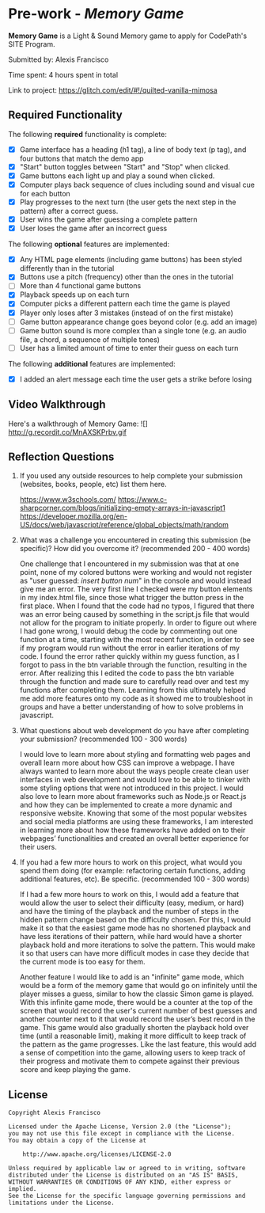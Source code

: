 # Pre-work - _Memory Game_

**Memory Game** is a Light & Sound Memory game to apply for CodePath's SITE Program.

Submitted by: Alexis Francisco

Time spent: 4 hours spent in total

Link to project: https://glitch.com/edit/#!/quilted-vanilla-mimosa

## Required Functionality

The following **required** functionality is complete:

- [x] Game interface has a heading (h1 tag), a line of body text (p tag), and four buttons that match the demo app
- [x] "Start" button toggles between "Start" and "Stop" when clicked.
- [x] Game buttons each light up and play a sound when clicked.
- [x] Computer plays back sequence of clues including sound and visual cue for each button
- [x] Play progresses to the next turn (the user gets the next step in the pattern) after a correct guess.
- [x] User wins the game after guessing a complete pattern
- [x] User loses the game after an incorrect guess

The following **optional** features are implemented:

- [x] Any HTML page elements (including game buttons) has been styled differently than in the tutorial
- [x] Buttons use a pitch (frequency) other than the ones in the tutorial
- [ ] More than 4 functional game buttons
- [x] Playback speeds up on each turn
- [x] Computer picks a different pattern each time the game is played
- [x] Player only loses after 3 mistakes (instead of on the first mistake)
- [ ] Game button appearance change goes beyond color (e.g. add an image)
- [ ] Game button sound is more complex than a single tone (e.g. an audio file, a chord, a sequence of multiple tones)
- [ ] User has a limited amount of time to enter their guess on each turn

The following **additional** features are implemented:

- [x] I added an alert message each time the user gets a strike before losing

## Video Walkthrough

Here's a walkthrough of Memory Game:
![] http://g.recordit.co/MnAXSKPrbv.gif

## Reflection Questions

1. If you used any outside resources to help complete your submission (websites, books, people, etc) list them here.

   https://www.w3schools.com/
   https://www.c-sharpcorner.com/blogs/initializing-empty-arrays-in-javascript1
   https://developer.mozilla.org/en-US/docs/web/javascript/reference/global_objects/math/random

2. What was a challenge you encountered in creating this submission (be specific)? How did you overcome it? (recommended 200 - 400 words)

   One challenge that I encountered in my submission was that at one point, none of my colored buttons were working and would not register as "user guessed: _insert button num_" in the console and would instead give me an error. The very first line I checked were my button elements in my index.html file, since those what trigger the button press in the first place. When I found that the code had no typos, I figured that there was an error being caused by something in the script.js file that would not allow for the program to initiate properly. In order to figure out where I had gone wrong, I would debug the code by commenting out one function at a time, starting with the most recent function, in order to see if my program would run without the error in earlier iterations of my code. I found the error rather quickly within my guess function, as I forgot to pass in the btn variable through the function, resulting in the error. After realizing this I edited the code to pass the btn variable through the function and made sure to carefully read over and test my functions after completing them. Learning from this ultimately helped me add more features onto my code as it showed me to troubleshoot in groups and have a better understanding of how to solve problems in javascript.

3. What questions about web development do you have after completing your submission? (recommended 100 - 300 words)

   I would love to learn more about styling and formatting web pages and overall learn more about how CSS can improve a webpage. I have always wanted to learn more about the ways people create clean user interfaces in web development and would love to be able to tinker with some styling options that were not introduced in this project. I would also love to learn more about frameworks such as Node.js or React.js and how they can be implemented to create a more dynamic and responsive website. Knowing that some of the most popular websites and social media platforms are using these frameworks, I am interested in learning more about how these frameworks have added on to their webpages’ functionalities and created an overall better experience for their users. 

4. If you had a few more hours to work on this project, what would you spend them doing (for example: refactoring certain functions, adding additional features, etc). Be specific. (recommended 100 - 300 words)

   If I had a few more hours to work on this, I would add a feature that would allow the user to select their difficulty (easy, medium, or hard) and have the timing of the playback and the number of steps in the hidden pattern change based on the difficulty chosen. For this, I would make it so that the easiest game mode has no shortened playback and have less iterations of their pattern, while hard would have a shorter playback hold and more iterations to solve the pattern. This would make it so that users can have more difficult modes in case they decide that the current mode is too easy for them.

   Another feature I would like to add is an "infinite" game mode, which would be a form of the memory game that would go on infinitely until the player misses a guess, similar to how the classic Simon game is played. With this infinite game mode, there would be a counter at the top of the screen that would record the user's current number of best guesses and another counter next to it that would record the user’s best record in the game. This game would also gradually shorten the playback hold over time (until a reasonable limit), making it more difficult to keep track of the pattern as the game progresses. Like the last feature, this would add a sense of competition into the game, allowing users to keep track of their progress and motivate them to compete against their previous score and keep playing the game.

## License

    Copyright Alexis Francisco

    Licensed under the Apache License, Version 2.0 (the "License");
    you may not use this file except in compliance with the License.
    You may obtain a copy of the License at

        http://www.apache.org/licenses/LICENSE-2.0

    Unless required by applicable law or agreed to in writing, software
    distributed under the License is distributed on an "AS IS" BASIS,
    WITHOUT WARRANTIES OR CONDITIONS OF ANY KIND, either express or implied.
    See the License for the specific language governing permissions and
    limitations under the License.
